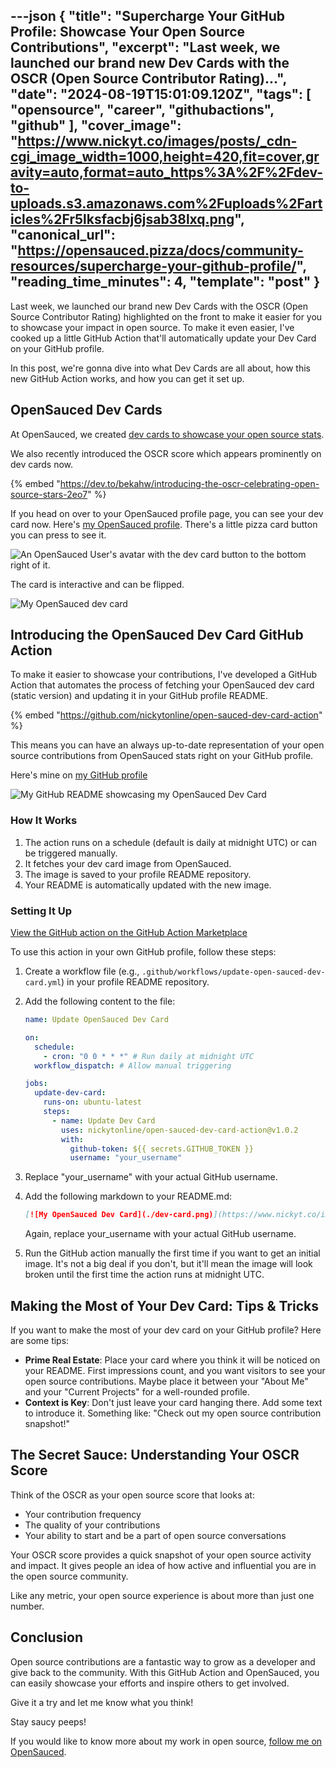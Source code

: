 ---json
{
  "title": "Supercharge Your GitHub Profile: Showcase Your Open Source Contributions",
  "excerpt": "Last week, we launched our brand new Dev Cards with the OSCR (Open Source Contributor Rating)...",
  "date": "2024-08-19T15:01:09.120Z",
  "tags": [
    "opensource",
    "career",
    "githubactions",
    "github"
  ],
  "cover_image": "https://www.nickyt.co/images/posts/_cdn-cgi_image_width=1000,height=420,fit=cover,gravity=auto,format=auto_https%3A%2F%2Fdev-to-uploads.s3.amazonaws.com%2Fuploads%2Farticles%2Fr5lksfacbj6jsab38lxq.png",
  "canonical_url": "https://opensauced.pizza/docs/community-resources/supercharge-your-github-profile/",
  "reading_time_minutes": 4,
  "template": "post"
}
---

Last week, we launched our brand new Dev Cards with the OSCR (Open Source Contributor Rating) highlighted on the front to make it easier for you to showcase your impact in open source. To make it even easier, I've cooked up a little GitHub Action that'll automatically update your Dev Card on your GitHub profile. 

In this post, we're gonna dive into what Dev Cards are all about, how this new GitHub Action works, and how you can get it set up. 

## OpenSauced Dev Cards

At OpenSauced, we created [dev cards to showcase your open source stats](https://opensauced.pizza/docs/features/dev-card/).

We also recently introduced the OSCR score which appears prominently on dev cards now.

{% embed "https://dev.to/bekahw/introducing-the-oscr-celebrating-open-source-stars-2eo7" %}

If you head on over to your OpenSauced profile page, you can see your dev card now. Here's [my OpenSauced profile](https://oss.fyi/nickytonline). There's a little pizza card button you can press to see it.

![An OpenSauced User's avatar with the dev card button to the bottom right of it.](https://www.nickyt.co/images/posts/_uploads_articles_q3faduepn8vdt571w2bg.png)

The card is interactive and can be flipped.

![My OpenSauced dev card](https://www.nickyt.co/images/posts/_uploads_articles_4vyjcmg41113h3pgd3mh.gif)

## Introducing the OpenSauced Dev Card GitHub Action

To make it easier to showcase your contributions, I've developed a GitHub Action that automates the process of fetching your OpenSauced dev card (static version) and updating it in your GitHub profile README.

{% embed "https://github.com/nickytonline/open-sauced-dev-card-action" %}

This means you can have an always up-to-date representation of your open source contributions from OpenSauced stats right on your GitHub profile.

Here's mine on [my GitHub profile](https://github.com/nickytonline)

![My GitHub README showcasing my OpenSauced Dev Card](https://www.nickyt.co/images/posts/_uploads_articles_359o03keegpkdg9dns8y.png)

### How It Works

1. The action runs on a schedule (default is daily at midnight UTC) or can be triggered manually.
2. It fetches your dev card image from OpenSauced.
3. The image is saved to your profile README repository.
4. Your README is automatically updated with the new image.

### Setting It Up

[View the GitHub action on the GitHub Action Marketplace](https://github.com/marketplace/actions/opensauced-dev-card-action)

To use this action in your own GitHub profile, follow these steps:

1. Create a workflow file (e.g., `.github/workflows/update-open-sauced-dev-card.yml`) in your profile README repository.
2. Add the following content to the file:

    ```yaml
    name: Update OpenSauced Dev Card
    
    on:
      schedule:
        - cron: "0 0 * * *" # Run daily at midnight UTC
      workflow_dispatch: # Allow manual triggering
    
    jobs:
      update-dev-card:
        runs-on: ubuntu-latest
        steps:
          - name: Update Dev Card
            uses: nickytonline/open-sauced-dev-card-action@v1.0.2
            with:
              github-token: ${{ secrets.GITHUB_TOKEN }}
              username: "your_username"
    ```

3. Replace "your_username" with your actual GitHub username.

4. Add the following markdown to your README.md:

    ```markdown
    [![My OpenSauced Dev Card](./dev-card.png)](https://www.nickyt.co/images/posts/_your_username)
    ```

    Again, replace your_username with your actual GitHub username.

5. Run the GitHub action manually the first time if you want to get an initial image. It's not a big deal if you don't, but it'll mean the image will look broken until the first time the action runs at midnight UTC.

## Making the Most of Your Dev Card: Tips & Tricks

If you want to make the most of your dev card on your GitHub profile? Here are some tips:

- **Prime Real Estate**: Place your card where you think it will be noticed on your README. First impressions count, and you want visitors to see your open source contributions. Maybe place it between your "About Me" and your "Current Projects" for a well-rounded profile.
- **Context is Key**: Don't just leave your card hanging there. Add some text to introduce it. Something like: "Check out my open source contribution snapshot!"

## The Secret Sauce: Understanding Your OSCR Score

Think of the OSCR as your open source score that looks at:
- Your contribution frequency
- The quality of your contributions
- Your ability to start and be a part of open source conversations

Your OSCR score provides a quick snapshot of your open source activity and impact. It gives people an idea of how active and influential you are in the open source community. 

Like any metric, your open source experience is about more than just one number. 

## Conclusion

Open source contributions are a fantastic way to grow as a developer and give back to the community. With this GitHub Action and OpenSauced, you can easily showcase your efforts and inspire others to get involved.

Give it a try and let me know what you think!

Stay saucy peeps!

If you would like to know more about my work in open source, [follow me on OpenSauced](https://oss.fyi/nickytonline).
